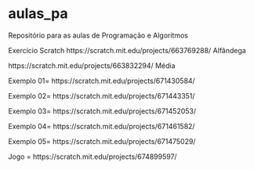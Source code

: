 # aulas_pa
Repositório para as aulas de Programação e Algoritmos

<p>Exercício Scratch https://scratch.mit.edu/projects/663769288/ Alfândega<p>
<p>https://scratch.mit.edu/projects/663832294/ Média<p>
<p>Exemplo 01= https://scratch.mit.edu/projects/671430584/<p>
<p>Exemplo 02= https://scratch.mit.edu/projects/671443351/<p>
<p>Exemplo 03= https://scratch.mit.edu/projects/671452053/<p>
<p>Exemplo 04= https://scratch.mit.edu/projects/671461582/<p>
<p>Exemplo 05= https://scratch.mit.edu/projects/671475029/<p>
<p>Jogo = https://scratch.mit.edu/projects/674899597/<p>
